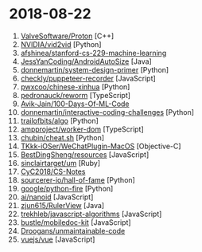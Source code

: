 # 2018-08-22

1. [ValveSoftware/Proton](https://github.com/ValveSoftware/Proton "Compatibility tool for Steam Play based on Wine and additional components") [C++]
2. [NVIDIA/vid2vid](https://github.com/NVIDIA/vid2vid "Pytorch implementation of our method for high-resolution (e.g. 2048x1024) photorealistic video-to-video translation.") [Python]
3. [afshinea/stanford-cs-229-machine-learning](https://github.com/afshinea/stanford-cs-229-machine-learning "VIP cheatsheets for Stanford's CS 229 Machine Learning") 
4. [JessYanCoding/AndroidAutoSize](https://github.com/JessYanCoding/AndroidAutoSize "A low-cost Android screen adaptation solution (今日头条屏幕适配方案终极版，一个极低成本的 Android 屏幕适配方案).") [Java]
5. [donnemartin/system-design-primer](https://github.com/donnemartin/system-design-primer "Learn how to design large-scale systems. Prep for the system design interview. Includes Anki flashcards.") [Python]
6. [checkly/puppeteer-recorder](https://github.com/checkly/puppeteer-recorder "Puppeteer recorder is a Chrome extension that records your browser interactions and generates a Puppeteer script.") [JavaScript]
7. [pwxcoo/chinese-xinhua](https://github.com/pwxcoo/chinese-xinhua "中华新华字典数据库。包括歇后语，成语，词语，汉字。提供新华字典API。") [Python]
8. [pedronauck/reworm](https://github.com/pedronauck/reworm "the simplest way to manage state!") [TypeScript]
9. [Avik-Jain/100-Days-Of-ML-Code](https://github.com/Avik-Jain/100-Days-Of-ML-Code "100 Days of ML Coding") 
10. [donnemartin/interactive-coding-challenges](https://github.com/donnemartin/interactive-coding-challenges "Interactive Python coding interview challenges (algorithms and data structures). Includes Anki flashcards.") [Python]
11. [trailofbits/algo](https://github.com/trailofbits/algo "Set up a personal IPSEC VPN in the cloud") [Python]
12. [ampproject/worker-dom](https://github.com/ampproject/worker-dom "The same DOM API and Frameworks you know, but in a Web Worker.") [TypeScript]
13. [chubin/cheat.sh](https://github.com/chubin/cheat.sh "the only cheat sheet you need") [Python]
14. [TKkk-iOSer/WeChatPlugin-MacOS](https://github.com/TKkk-iOSer/WeChatPlugin-MacOS "一款功能强大的 macOS 版微信小助手 v1.7.1 / A powerful assistant for wechat macOS") [Objective-C]
15. [BestDingSheng/resources](https://github.com/BestDingSheng/resources "知名互联网企业内推资料整理 持续更新ing 。 目前已经维护四个微信群接近2000人，欢迎你的加入！") [JavaScript]
16. [sinclairtarget/um](https://github.com/sinclairtarget/um "Create and maintain your own man pages so you can remember how to do stuff") [Ruby]
17. [CyC2018/CS-Notes](https://github.com/CyC2018/CS-Notes "📚 Computer Science Learning Notes") 
18. [sourcerer-io/hall-of-fame](https://github.com/sourcerer-io/hall-of-fame "🏆 Show some love to your contributors! A widget for your repo README. Visual and clean. Refreshes every hour.") [Python]
19. [google/python-fire](https://github.com/google/python-fire "Python Fire is a library for automatically generating command line interfaces (CLIs) from absolutely any Python object.") [Python]
20. [ai/nanoid](https://github.com/ai/nanoid "A tiny (145 bytes), secure, URL-friendly, unique string ID generator for JavaScript.") [JavaScript]
21. [zjun615/RulerView](https://github.com/zjun615/RulerView "卷尺系列控件，包含：普通卷尺（如：体重）、金额尺、时间尺") [Java]
22. [trekhleb/javascript-algorithms](https://github.com/trekhleb/javascript-algorithms "Algorithms and data structures implemented in JavaScript with explanations and links to further readings") [JavaScript]
23. [bustle/mobiledoc-kit](https://github.com/bustle/mobiledoc-kit "A toolkit for building WYSIWYG editors with Mobiledoc") [JavaScript]
24. [Droogans/unmaintainable-code](https://github.com/Droogans/unmaintainable-code "A more maintainable, easier to share version of the infamous http://mindprod.com/jgloss/unmain.html") 
25. [vuejs/vue](https://github.com/vuejs/vue "🖖 A progressive, incrementally-adoptable JavaScript framework for building UI on the web.") [JavaScript]
